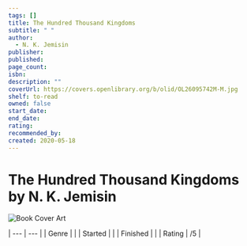 ```yaml
---
tags: []
title: The Hundred Thousand Kingdoms
subtitle: " "
author:
  - N. K. Jemisin
publisher: 
published: 
page_count: 
isbn: 
description: ""
coverUrl: https://covers.openlibrary.org/b/olid/OL26095742M-M.jpg
shelf: to-read
owned: false
start_date: 
end_date: 
rating: 
recommended_by: 
created: 2020-05-18
---
```


# The Hundred Thousand Kingdoms by N. K. Jemisin

![Book Cover Art](https://covers.openlibrary.org/b/olid/OL26095742M-M.jpg)


| --- | --- |
| Genre |  |
| Started |  |
| Finished |  |
| Rating | /5 |

